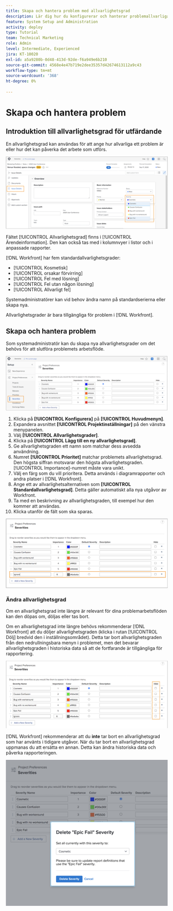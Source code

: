 ```yaml
---
title: Skapa och hantera problem med allvarlighetsgrad
description: Lär dig hur du konfigurerar och hanterar problemallvarliga problem.
feature: System Setup and Administration
activity: deploy
type: Tutorial
team: Technical Marketing
role: Admin
level: Intermediate, Experienced
jira: KT-10020
exl-id: a5a9280b-0d48-413d-92de-f6a949e6b210
source-git-commit: 4568e4e47b719e2dee35357d42674613112a9c43
workflow-type: tm+mt
source-wordcount: '368'
ht-degree: 0%

---
```


# Skapa och hantera problem

## Introduktion till allvarlighetsgrad för utfärdande

En allvarlighetsgrad kan användas för att ange hur allvarliga ett problem är eller hur det kan påverka det arbete som utförs.

![[!UICONTROL Allvarlighetsgrad] i fönstret [!UICONTROL Ärendeinformation]](assets/admin-fund-severity-issue-details.png)

Fältet [!UICONTROL Allvarlighetsgrad] finns i [!UICONTROL Ärendeinformation]. Den kan också tas med i kolumnvyer i listor och i anpassade rapporter.

[!DNL Workfront] har fem standardallvarlighetsgrader:

* [!UICONTROL Kosmetisk]
* [!UICONTROL orsakar förvirring]
* [!UICONTROL Fel med lösning]
* [!UICONTROL Fel utan någon lösning]
* [!UICONTROL Allvarligt fel]

Systemadministratörer kan vid behov ändra namn på standardserierna eller skapa nya.

Allvarlighetsgrader är bara tillgängliga för problem i [!DNL Workfront].

## Skapa och hantera problem

Som systemadministratör kan du skapa nya allvarlighetsgrader om det behövs för att slutföra problemets arbetsflöde.

![[!UICONTROL Allvarlighetsgrader] på sidan [!UICONTROL Inställningar]](assets/admin-fund-severity-section.png)

1. Klicka på **[!UICONTROL Konfigurera]** på **[!UICONTROL Huvudmenyn]**.
1. Expandera avsnittet **[!UICONTROL Projektinställningar]** på den vänstra menypanelen.
1. Välj **[!UICONTROL Allvarlighetsgrader]**.
1. Klicka på **[!UICONTROL Lägg till en ny allvarlighetsgrad]**.
1. Ge allvarlighetsgraden ett namn som matchar dess avsedda användning.
1. Numret **[!UICONTROL Prioritet]** matchar problemets allvarlighetsgrad. Den högsta siffran motsvarar den högsta allvarlighetsgraden. [!UICONTROL Importance]-numret måste vara unikt.
1. Välj en färg som du vill prioritera. Detta används i diagramrapporter och andra platser i [!DNL Workfront].
1. Ange ett av allvarlighetsalternativen som **[!UICONTROL Standardallvarlighetsgrad]**. Detta gäller automatiskt alla nya utgåvor av Workfront.
1. Ta med en beskrivning av allvarlighetsgraden, till exempel hur den kommer att användas.
1. Klicka utanför de fält som ska sparas.

![[!UICONTROL Allvarlighetsgrader] lista](assets/admin-fund-severity-new.png)

### Ändra allvarlighetsgrad

Om en allvarlighetsgrad inte längre är relevant för dina problemarbetsflöden kan den döpas om, döljas eller tas bort.

Om en allvarlighetsgrad inte längre behövs rekommenderar [!DNL Workfront] att du döljer allvarlighetsgraden (klicka i rutan [!UICONTROL Dölj] bredvid den i inställningsområdet). Detta tar bort allvarlighetsgraden från den nedrullningsbara menyn i problemet, men det bevarar allvarlighetsgraden i historiska data så att de fortfarande är tillgängliga för rapportering.

![[!UICONTROL Dölj] kolumn markerad på sidan [!UICONTROL Allvarlighetsgrader] i [!UICONTROL Inställningar]](assets/admin-fund-severity-hide.png)

[!DNL Workfront] rekommenderar att du **inte** tar bort en allvarlighetsgrad som har använts i tidigare utgåvor. När du tar bort en allvarlighetsgrad uppmanas du att ersätta en annan. Detta kan ändra historiska data och påverka rapporteringen.

![Ta bort allvarlighetsfönstret](assets/admin-fund-severity-delete.png)

<!--
learn more URLs
Create and customize issue severities
Update issue severity
-->
